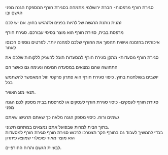 סגירת חורף מרפסות- 
חברת ירושלמי מתמחה בסגירת חורף המספקת הגנה מפני הגשם ובו 

זמנית נותנת הרגשה של להיות בפנים ולהרגיש בחוץ. אם יש לכם 

מרפסת בבית, סגירת חורף הוא מוצר בסיסי עבורכם. סגירת חורף 

איכותית בהזמנה אישית תהפוך את החורף שלכם למהנה יותר. 
לפרטים נוספים הכנסו לאתר

סגירת חורף מסעדות- 
מתקן סגירת חורף למסעדות תוכל להעניק ללקוחות שלכם את 

התחושה שהם נמצאים במסעדה חמימה ונעימה גם כאשר הם 

יושבים בשולחנות בחוץ. 
כיסוי סגירת חורף הוא פתרון פרקטי וזול המאפשר להשתמש בכל 

תנאי מזג האוויר. 

סגירת חורף לעסקים- 
כיסוי סגירת חורף לעסקים או למרפסת בבית מספק לכם הגנה מפני 

גשמים ורוח. כיסוי מספק הגנה מלאה כך שאתם תרגישו שאתם 

בתוך הבית למרות שבפועל אתם נמצאים במתחם חיצוני.   
בכדי להמשיך לעבוד גם בחורף הקר תצטרכו לרכוש סגירת חורף 
סגירת חורף למסעדות הוא מוצר מאוד פופולרי שמוצא פיתרון 

לבעיית הגשם והרוח החורפיים.
